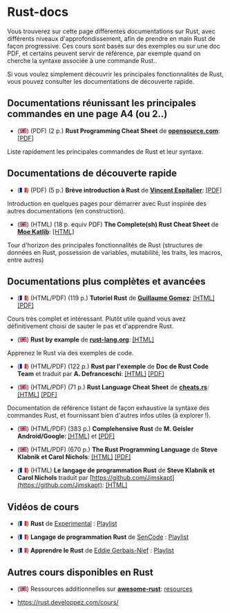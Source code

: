# Rust-docs

Vous trouverez sur cette page différentes documentations sur Rust, avec différents niveaux d'approfondissement, afin de prendre en main Rust de façon progressive. Ces cours sont basés sur des exemples ou sur une doc PDF, et certains peuvent servir de référence, par exemple quand on cherche la syntaxe associée à une commande Rust..

Si vous voulez simplement découvrir les principales fonctionnalités de Rust, vous pouvez consulter les documentations de découverte rapide.

## Documentations réunissant les principales commandes en une page A4 (ou 2..)

* (![icon_UK](images/icon_UK.jpg)) (PDF) (2 p.) **Rust Programming Cheat Sheet** de **[opensource.com](opensource.com)**: [[PDF]](https://opensource.com/sites/default/files/gated-content/osdc_cheatsheet-rust-2021.11.11.pdf)

Liste rapidement les principales commandes de Rust et leur syntaxe.

## Documentations de découverte rapide

- (![icon_FR](images/icon_FR.jpg)) (PDF) (5 p.) **Brève introduction à Rust** de **[Vincent Espitalier](https://github.com/v-espitalier)**: [[PDF]](https://github.com/v-espitalier/rust-docs/blob/main/fichiers/intro_v4.pdf)

Introduction en quelques pages pour démarrer avec Rust inspirée des autres documentations (en construction).

- (![icon_UK](images/icon_UK.jpg)) (HTML) (18 p. equiv PDF) **The Complete(sh) Rust Cheat Sheet** de **[Moe Katlib](https://dev.to/moekatib)**: [[HTML]](https://dev.to/moekatib/the-completesh-rust-cheat-sheet-4fnn)

Tour d'horizon des principales fonctionnalités de Rust (structures de données en Rust, possession de variables, mutabilité, les traits, les macros, entre autres)

## Documentations plus complètes et avancées

- (![icon_FR](images/icon_FR.jpg)) (HTML/PDF) (119 p.) **Tutoriel Rust** de **[Guillaume Gomez](https://blog.guillaume-gomez.fr)**: [[HTML]](https://blog.guillaume-gomez.fr/Rust) [[PDF]](https://blog.guillaume-gomez.fr/Rust/tuto.pdf)

Cours très complet et intéressant. Plutôt utile quand vous avez définitivement choisi de sauter le pas et d'apprendre Rust.

- (![icon_UK](images/icon_UK.jpg)) **Rust by example** de **[rust-lang.org](rust-lang.og)**: [[HTML]](https://doc.rust-lang.org/stable/rust-by-example/)

Apprenez le Rust via des exemples de code.

- (![icon_FR](images/icon_FR.jpg)) (HTML/PDF) (122 p.) **Rust par l'exemple** de **Doc de Rust Code Team** et traduit par **A. Defranceschi**: [[HTML]](https://rust.developpez.com/tutoriels/rust-par-l-exemple/) [[PDF]](https://rust.developpez.com/tutoriels/rust-par-l-exemple/rust-par-l-exemple.pdf)

- (![icon_UK](images/icon_UK.jpg)) (HTML/PDF) (71 p.) **Rust Language Cheat Sheet** de **[cheats.rs](https://cheats.rs)**: [[HTML]](https://cheats.rs) [[PDF]](https://cheats.rs/dl/rust_cheat_sheet_a4.pdf)

Documentation de référence listant de façon exhaustive la syntaxe des commandes Rust, et fournissant bien d'autres infos utiles (à explorer !).

- (![icon_UK](images/icon_UK.jpg)) (HTML/PDF) (383 p.) **Complehensive Rust** de **M. Geisler** **Android/Google**: [[HTML]](https://google.github.io/comprehensive-rust/) et [[PDF]](https://google.github.io/comprehensive-rust/comprehensive-rust.pdf)

- (![icon_UK](images/icon_UK.jpg)) (HTML/PDF) (670 p.) **The Rust Programming Language** de **Steve Klabnik et Carol Nichols**: [[HTML]](https://doc.rust-lang.org/book) [[PDF]](https://www.scs.stanford.edu/~zyedidia/docs/rust/rust_book.pdf)

- (![icon_FR](images/icon_FR.jpg)) (HTML) **Le langage de programmation Rust** de **Steve Klabnik et Carol Nichols** traduit par [https://github.com/Jimskapt](https://github.com/Jimskapt): [[HTML]](https://jimskapt.github.io/rust-book-fr)

## Vidéos de cours

- (![icon_FR](images/icon_FR.jpg)) **Rust** de [Experimental](https://www.youtube.com/@experimental42) : [Playlist](https://www.youtube.com/playlist?list=PL6rOVBBpLLxxH8KHRm5U7lTS3gfANlD0q)

- (![icon_FR](images/icon_FR.jpg)) **Langage de programmation Rust** de [SenCode](https://www.youtube.com/@sencode) : [Playlist](https://www.youtube.com/playlist?list=PLwJ7j6xF_V1nu0Boj8yk_GzItJWW6P2aA)

- (![icon_FR](images/icon_FR.jpg)) **Apprendre le Rust** de [Eddie Gerbais-Nief](https://www.youtube.com/@eddiegerbais-nief4385) : [Playlist](https://www.youtube.com/watch?v=mZasv3__A9k&list=PLIl-VSXL9zQmBWcMON0m-51l2fua_F557)

## Autres cours disponibles en Rust

- (![icon_UK](images/icon_UK.jpg)) Ressources additionnelles sur **[awesome-rust](https://github.com/rust-unofficial/awesome-rust)**: [resources](https://github.com/rust-unofficial/awesome-rust?tab=readme-ov-file#resources)


- https://rust.developpez.com/cours/

